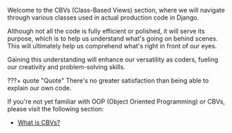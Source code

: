 Welcome to the CBVs (Class-Based Views) section, where we will navigate through various classes used in actual production code in Django.

Although not all the code is fully efficient or polished, it will serve its purpose, which is to help us understand what's going on behind scenes. This will ultimately help us comprehend what's right in front of our eyes.

Gaining this understanding will enhance our versatility as coders, fueling our creativity and problem-solving skills.

???+ quote "Quote"
    There's no greater satisfaction than being able to explain our own code.

If you're not yet familiar with OOP (Object Oriented Programming) or CBVs, please visit the following section:

- [What is CBVs?](./class/class.md)
